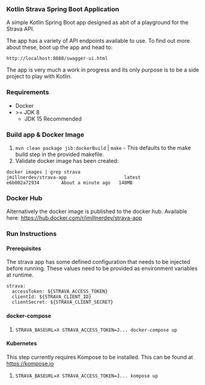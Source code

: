 ### Kotlin Strava Spring Boot Application
A simple Kotlin Spring Boot app designed as abit of a playground for the Strava API.

The app has a variety of API endpoints available to use. To find out more about these, boot up the app and head to:

`http://localhost:8080/swagger-ui.html`

The app is very much a work in progress and its only purpose is to be a side project to play with Kotlin.

### Requirements

* Docker
* \>= JDK 8 
  * JDK 15 Recommended

### Build app & Docker Image

1. `mvn clean package jib:dockerBuild` | `make` - This defaults to the make build step in the provided makefile.
2. Validate docker image has been created:

````
docker images | grep strava
jmillnerdev/strava-app                     latest              e6b002a72934        About a minute ago   148MB
````

### Docker Hub
Alternatively the docker image is published to the docker hub. Available here: https://hub.docker.com/r/jmillnerdev/strava-app

### Run Instructions

#### Prerequisites 

The strava app has some defined configuration that needs to be injected before running. These values need to be provided as environment variables at runtime.

````
strava:
  accessToken: ${STRAVA_ACCESS_TOKEN}
  clientId: ${STRAVA_CLIENT_ID}
  clientSecret: ${STRAVA_CLIENT_SECRET}
````

#### docker-compose

1. `STRAVA_BASEURL=X STRAVA_ACCESS_TOKEN=J... docker-compose up`

#### Kubernetes
This step currently requires Kompose to be installed. This can be found at https://kompose.io

1. `STRAVA_BASEURL=X STRAVA_ACCESS_TOKEN=J... kompose up`
